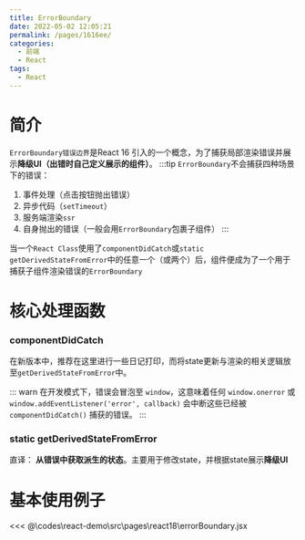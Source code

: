 ```yaml
---
title: ErrorBoundary
date: 2022-05-02 12:05:21
permalink: /pages/1616ee/
categories:
  - 前端
  - React
tags:
  - React
---
```


# 简介

`ErrorBoundary错误边界`是React 16 引入的一个概念，为了捕获局部渲染错误并展示**降级UI（出错时自己定义展示的组件）**。
:::tip
`ErrorBoundary`不会捕获四种场景下的错误：
1. 事件处理（点击按钮抛出错误）
2. 异步代码（`setTimeout`）
3. 服务端渲染`ssr`
4. 自身抛出的错误（一般会用`ErrorBoundary`包裹子组件）
:::

当一个`React Class`使用了`componentDidCatch`或`static getDerivedStateFromError`中的任意一个（或两个）后，组件便成为了一个用于捕获子组件渲染错误的`ErrorBoundary`

# 核心处理函数

### componentDidCatch

在新版本中，推荐在这里进行一些日记打印，而将state更新与渲染的相关逻辑放至`getDerivedStateFromError`中。

::: warn
在开发模式下，错误会冒泡至 `window`，这意味着任何 `window.onerror` 或 `window.addEventListener('error', callback)` 会中断这些已经被 `componentDidCatch()` 捕获的错误。
:::


### static getDerivedStateFromError

直译： **从错误中获取派生的状态**。主要用于修改state，并根据state展示**降级UI**

# 基本使用例子

<<< @\codes\react-demo\src\pages\react18\errorBoundary.jsx